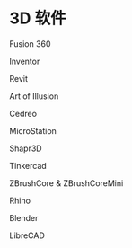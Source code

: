 # 3D 软件

[](https://all3dp.com/2/best-sketchup-alternative/)


Fusion 360

Inventor

Revit

Art of Illusion

Cedreo

MicroStation

Shapr3D

Tinkercad

ZBrushCore & ZBrushCoreMini

Rhino

Blender

LibreCAD



